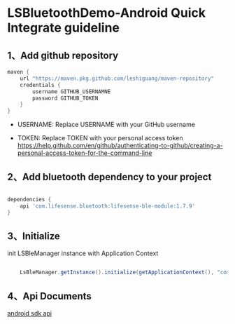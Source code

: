 # LSBluetoothDemo-Android Quick Integrate guideline

## 1、Add github repository
```groovy
maven {  
    url "https://maven.pkg.github.com/leshiguang/maven-repository"  
    credentials {  
        username GITHUB_USERNAMNE  
        password GITHUB_TOKEN  
    }  
}
```

- USERNAME: Replace USERNAME with your GitHub username

- TOKEN: Replace TOKEN with your personal access token https://help.github.com/en/github/authenticating-to-github/creating-a-personal-access-token-for-the-command-line



## 2、Add bluetooth dependency to your project
```groovy

dependencies {  
    api 'com.lifesense.bluetooth:lifesense-ble-module:1.7.9'  
}  
```

## 3、Initialize

init LSBleManager instance with Application Context
```java

	LsBleManager.getInstance().initialize(getApplicationContext(), "com.leshiguang.saas.rbac.demo.appid");

```

## 4、Api Documents

[android sdk api](Android-docs.zip  "android开发文档")

